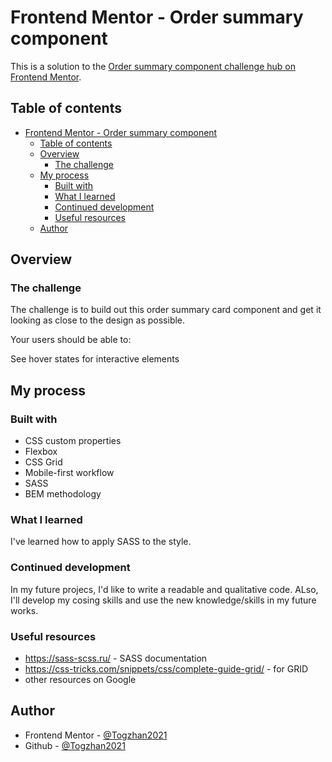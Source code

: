 # Frontend Mentor - Order summary component

This is a solution to the [Order summary component challenge hub on Frontend Mentor](https://www.frontendmentor.io/challenges/order-summary-component-QlPmajDUj/hub/order-summary-component-b-voTenV_). 

## Table of contents

- [Frontend Mentor - Order summary component](#frontend-mentor---order-summary-component)
	- [Table of contents](#table-of-contents)
	- [Overview](#overview)
		- [The challenge](#the-challenge)
	- [My process](#my-process)
		- [Built with](#built-with)
		- [What I learned](#what-i-learned)
		- [Continued development](#continued-development)
		- [Useful resources](#useful-resources)
	- [Author](#author)


## Overview

### The challenge

The challenge is to build out this order summary card component and get it looking as close to the design as possible.

Your users should be able to:

See hover states for interactive elements


## My process

### Built with

- CSS custom properties
- Flexbox
- CSS Grid
- Mobile-first workflow
- SASS
- BEM methodology


### What I learned

I've learned how to apply SASS to the style. 

### Continued development

In my future projecs, I'd like to write a readable and qualitative code. ALso, I'll develop my cosing skills and use the new knowledge/skills in my future works.

### Useful resources

- https://sass-scss.ru/ - SASS documentation
- https://css-tricks.com/snippets/css/complete-guide-grid/ - for GRID 
- other resources on Google

## Author

- Frontend Mentor - [@Togzhan2021](https://www.frontendmentor.io/profile/Togzhan2021)
- Github - [@Togzhan2021](https://github.com/Togzhan2021)



